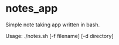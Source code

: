 # notes_app
Simple note taking app written in bash.

Usage: ./notes.sh [-f filename] [-d directory]
